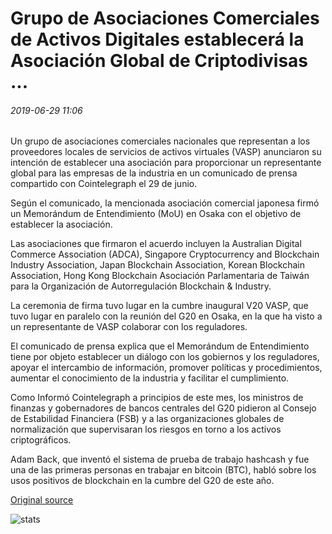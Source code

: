 # Grupo de Asociaciones Comerciales de Activos Digitales establecerá la Asociación Global de Criptodivisas ...

###### 2019-06-29 11:06

Un grupo de asociaciones comerciales nacionales que representan a los proveedores locales de servicios de activos virtuales (VASP) anunciaron su intención de establecer una asociación para proporcionar un representante global para las empresas de la industria en un comunicado de prensa compartido con Cointelegraph el 29 de junio.

Según el comunicado, la mencionada asociación comercial japonesa firmó un Memorándum de Entendimiento (MoU) en Osaka con el objetivo de establecer la asociación.

Las asociaciones que firmaron el acuerdo incluyen la Australian Digital Commerce Association (ADCA), Singapore Cryptocurrency and Blockchain Industry Association, Japan Blockchain Association, Korean Blockchain Association, Hong Kong Blockchain Asociación Parlamentaria de Taiwán para la Organización de Autorregulación Blockchain & Industry.

La ceremonia de firma tuvo lugar en la cumbre inaugural V20 VASP, que tuvo lugar en paralelo con la reunión del G20 en Osaka, en la que ha visto a un representante de VASP colaborar con los reguladores.

El comunicado de prensa explica que el Memorándum de Entendimiento tiene por objeto establecer un diálogo con los gobiernos y los reguladores, apoyar el intercambio de información, promover políticas y procedimientos, aumentar el conocimiento de la industria y facilitar el cumplimiento.

Como Informó Cointelegraph a principios de este mes, los ministros de finanzas y gobernadores de bancos centrales del G20 pidieron al Consejo de Estabilidad Financiera (FSB) y a las organizaciones globales de normalización que supervisaran los riesgos en torno a los activos criptográficos.

Adam Back, que inventó el sistema de prueba de trabajo hashcash y fue una de las primeras personas en trabajar en bitcoin (BTC), habló sobre los usos positivos de blockchain en la cumbre del G20 de este año.

[Original source](https://cointelegraph.com/news/group-of-digital-asset-trade-associations-to-establish-global-cryptocurrency-association)

![stats](https://c.statcounter.com/11760860/0/a89fa40b/1/ "stats")